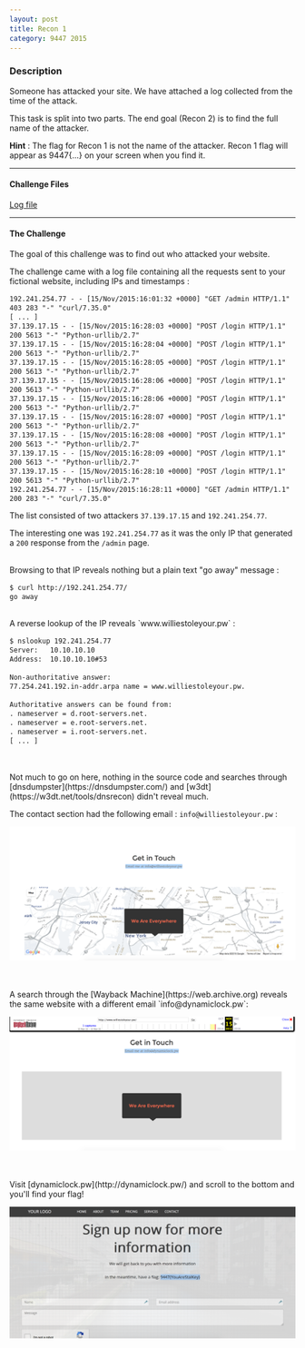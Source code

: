 ```yaml
---
layout: post
title: Recon 1
category: 9447 2015
---
```


### Description
Someone has attacked your site. We have attached a log collected from the time of the attack.

This task is split into two parts. The end goal (Recon 2) is to find the full name of the attacker.

**Hint** : The flag for Recon 1 is not the name of the attacker. Recon 1 flag will appear as 9447{...} on your screen when you find it.

---

#### Challenge Files
[Log file](/static/bin/9447-2015/log.tar.gz)

---

#### The Challenge

The goal of this challenge was to find out who attacked your website.

The challenge came with a log file containing all the requests sent to your fictional website, including IPs and timestamps :

    192.241.254.77 - - [15/Nov/2015:16:01:32 +0000] "GET /admin HTTP/1.1" 403 283 "-" "curl/7.35.0"
    [ ... ]
    37.139.17.15 - - [15/Nov/2015:16:28:03 +0000] "POST /login HTTP/1.1" 200 5613 "-" "Python-urllib/2.7"
    37.139.17.15 - - [15/Nov/2015:16:28:04 +0000] "POST /login HTTP/1.1" 200 5613 "-" "Python-urllib/2.7"
    37.139.17.15 - - [15/Nov/2015:16:28:05 +0000] "POST /login HTTP/1.1" 200 5613 "-" "Python-urllib/2.7"
    37.139.17.15 - - [15/Nov/2015:16:28:06 +0000] "POST /login HTTP/1.1" 200 5613 "-" "Python-urllib/2.7"
    37.139.17.15 - - [15/Nov/2015:16:28:06 +0000] "POST /login HTTP/1.1" 200 5613 "-" "Python-urllib/2.7"
    37.139.17.15 - - [15/Nov/2015:16:28:07 +0000] "POST /login HTTP/1.1" 200 5613 "-" "Python-urllib/2.7"
    37.139.17.15 - - [15/Nov/2015:16:28:08 +0000] "POST /login HTTP/1.1" 200 5613 "-" "Python-urllib/2.7"
    37.139.17.15 - - [15/Nov/2015:16:28:09 +0000] "POST /login HTTP/1.1" 200 5613 "-" "Python-urllib/2.7"
    37.139.17.15 - - [15/Nov/2015:16:28:10 +0000] "POST /login HTTP/1.1" 200 5613 "-" "Python-urllib/2.7"
    192.241.254.77 - - [15/Nov/2015:16:28:11 +0000] "GET /admin HTTP/1.1" 200 283 "-" "curl/7.35.0"


The list consisted of two attackers `37.139.17.15` and `192.241.254.77`.

The interesting one was `192.241.254.77` as it was the only IP that generated a `200` response from the `/admin` page.

<br>
Browsing to that IP reveals nothing but a plain text "go away" message :

    $ curl http://192.241.254.77/
    go away


<br>
A reverse lookup of the IP reveals `www.williestoleyour.pw` :

    $ nslookup 192.241.254.77
    Server:   10.10.10.10
    Address:  10.10.10.10#53

    Non-authoritative answer:
    77.254.241.192.in-addr.arpa name = www.williestoleyour.pw.

    Authoritative answers can be found from:
    . nameserver = d.root-servers.net.
    . nameserver = e.root-servers.net.
    . nameserver = i.root-servers.net.
    [ ... ]

<br>
<br>
Not much to go on here, nothing in the source code and searches through [dnsdumpster](https://dnsdumpster.com/) and [w3dt](https://w3dt.net/tools/dnsrecon) didn't reveal much.

The contact section had the following email : `info@williestoleyour.pw` :

![williestoleyour.pw](/static/img/9447-2015/willie.png "williestoleyour.pw")

<br>
<br>
A search through the [Wayback Machine](https://web.archive.org) reveals the same website with a different email `info@dynamiclock.pw`:

![web.archive.org](/static/img/9447-2015/wayback.png "williestoleyour.pw")

<br>
<br>
Visit [dynamiclock.pw](http://dynamiclock.pw/) and scroll to the bottom and you'll find your flag!

![flag](/static/img/9447-2015/flag.png "flag")
